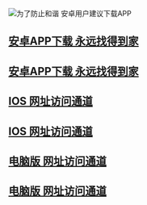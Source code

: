 ![为了防止和谐 安卓用户建议下载APP](https://pic.baidu.com.baidu-taobao-av.com/xinpic/20181214/20181214164735_95308.png)
## [安卓APP下载 永远找得到家](https://bb55.tv/youku.com/m.baidu.com/guaziapp.apk)
## [安卓APP下载 永远找得到家](https://bb55.tv/youku.com/m.baidu.com/guaziapp.apk)
## [IOS 网址访问通道](https://avlun.taobao.com.www-taobao-com.com)
## [IOS 网址访问通道](https://avlun.taobao.com.www-taobao-com.com)
## [电脑版 网址访问通道](https://avlun.taobao.com.www-taobao-com.com)
## [电脑版 网址访问通道](https://avlun.taobao.com.www-taobao-com.com)